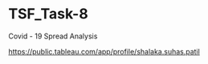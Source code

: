 # TSF_Task-8
Covid - 19 Spread Analysis



https://public.tableau.com/app/profile/shalaka.suhas.patil
